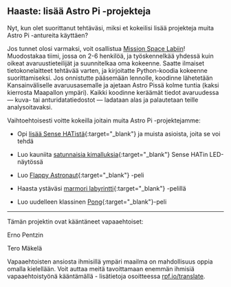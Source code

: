 ## Haaste: lisää Astro Pi -projekteja

Nyt, kun olet suorittanut tehtäväsi, miksi et kokeilisi lisää projekteja muita Astro Pi -antureita käyttäen?

Jos tunnet olosi varmaksi, voit osallistua [Mission Space Labiin](https://astro-pi.org/missions/space-lab/)! Muodostakaa tiimi, jossa on 2-6 henkilöä, ja työskennelkää yhdessä kuin oikeat avaruustieteilijät ja suunnitelkaa oma kokeenne. Saatte ilmaiset tietokonelaitteet tehtävää varten, ja kirjoitatte Python-koodia kokeenne suorittamiseksi. Jos onnistutte pääsemään lennolle, koodinne lähetetään Kansainväliselle avaruusasemalle ja ajetaan Astro Pissä kolme tuntia (kaksi kierrosta Maapallon ympäri). Kaikki koodinne keräämät tiedot avaruudessa — kuva- tai anturidatatiedostot — ladataan alas ja palautetaan teille analysoitavaksi.

Vaihtoehtoisesti voitte kokeilla joitain muita Astro Pi -projektejamme:

+ Opi [lisää Sense HATistä](https://projects.raspberrypi.org/fi-FI/projects/getting-started-with-the-sense-hat){:target="_blank"} ja muista asioista, joita se voi tehdä

+ Luo kauniita [satunnaisia kimalluksia](https://projects.raspberrypi.org/fi-FI/projects/sense-hat-random-sparkles){:target="_blank"} Sense HATin LED-näytössä

+ Luo [Flappy Astronaut](https://projects.raspberrypi.org/fi-FI/projects/flappy-astronaut){:target="_blank"} -peli

+ Haasta ystäväsi [marmori labyrintti](https://projects.raspberrypi.org/fi-FI/projects/sense-hat-marble-maze){:target="_blank"} -pelillä

+ Luo uudelleen klassinen [Pong](https://projects.raspberrypi.org/fi-FI/projects/sense-hat-pong){:target="_blank"}-peli


***
Tämän projektin ovat kääntäneet vapaaehtoiset:

Erno Pentzin

Tero Mäkelä

Vapaaehtoisten ansiosta ihmisillä ympäri maailma on mahdollisuus oppia omalla kielellään. Voit auttaa meitä tavoittamaan enemmän ihmisiä vapaaehtoistyönä kääntämällä - lisätietoja osoitteessa [rpf.io/translate](rpf.io/translate).